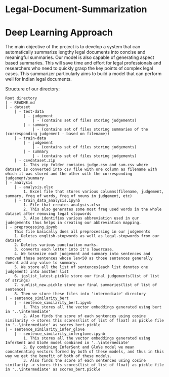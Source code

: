 # Legal-Document-Summarization
# Deep Learning Approach

The main objective of the project is to develop a system that can automatically summarize lengthy legal documents into concise and meaningful summaries. Our model is also capable of generating aspect based summaries. This will save time and effort for legal professionals and researchers who need to quickly grasp the key points of complex legal cases. This summarizer particularly aims to build a model that can perform well for Indian legal documents.

Structure of our directory:
 
    Root directory
    | - README.md
    | - dataset
        | - test-data
            | - judgement
                | - (contains set of files storing judgements)
            | - summary
                | - (contains set of files storing summaries of the (corresponding judgement - based on filename))
        | - train-data
            | - judgement
                | - (contains set of files storing judgements)
            | - summary
                | - (contains set of files storing judgements)
        | - csvdataset.zip
            1. This zip folder contains judge.csv and sum.csv where dataset is converted into csv file with one column as filename with which it was stored and the other with the corresponding judgement/summary
    | - analysis
        | - analysis.xlsx
            1. Excel file that stores various columns(filename, judgement, summary, freq of words, freq of nouns in judgement, etc)
        | - train_data_analysis.ipynb
            1. File that creates analysis.xlsx
            2. This also generates some most freq used words in the whole dataset after removing legal stopwords
            3. Also identifies various abbreviation used in our judegements thus helps in creating our abbreviation mapping.
    | - preprocessing.ipynb
        This file basically does all preprocessing in our judgements
        1. Deletes english-stopwords as well as legal-stopwords from our dataset
        2. Deletes various punctuation marks.
        3. converts each letter into it's lowercase.
        4. We tokenize each judgement and summary into sentences and removed those sentences whose len<50 as those sentences generally doesnt add any value to summary.
        5. We store all the list of sentences(each list denotes one judgement) into another list
        6. jgslist_latest.pickle store our final judgements(list of list of strings)
        7. sumlist_new.pickle store our final summaries(list of list of sentence)
        8. Then we store these files into 'intermediate' directory
    | - sentence_similarity_bert
        | - sentence_similarity_bert.ipynb
            1. This stores all the vector embeddings generated using bert in '..\intermediate'
            2. Also finds the score of each sentences using cosine similarity -> stores this scores(list of list of float) as pickle file in '..\intermediate' as scores_bert.pickle
    | - sentence_similarity_infer_glove
        | - sentence_similarity_inferglove.ipynb
            1. This stores all the vector embeddings generated using InferSent and GloVe model combined in '..\intermediate'
            2. By combining InferSent and GloVe model we mean concatenating vectors formed by both of these models, and thus in this way we get the benefit of both of these models.
            3. Also finds the score of each sentences using cosine similarity -> stores this scores(list of list of float) as pickle file in '..\intermediate' as scores_bert.pickle
